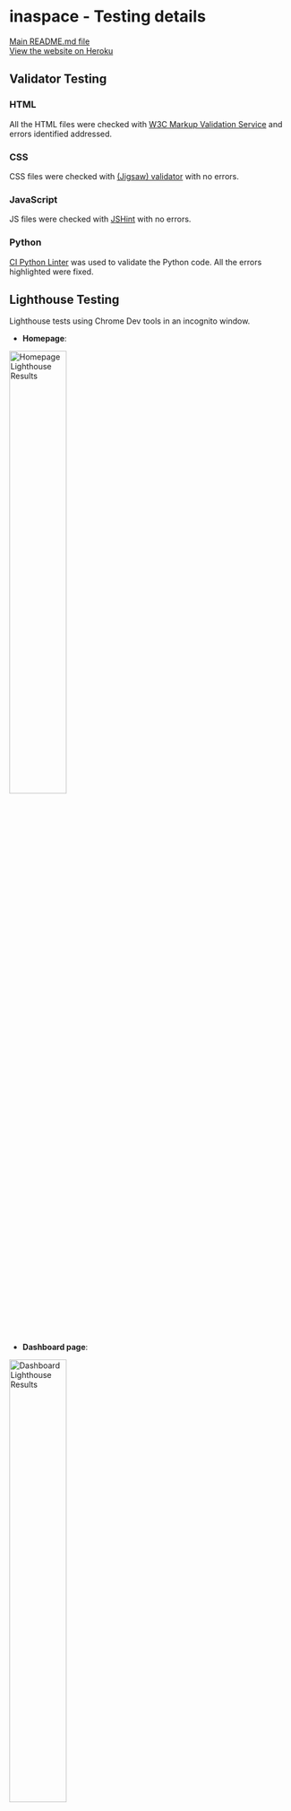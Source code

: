 # inaspace - Testing details

[Main README.md file](README.md) <br>
[View the website on Heroku](https://inaspace-4c7fc427a59a.herokuapp.com/)

## Validator Testing

### HTML
All the HTML files were checked with [W3C Markup Validation Service](https://validator.w3.org/) and errors identified addressed.

### CSS

CSS files were checked with [(Jigsaw) validator](https://jigsaw.w3.org/css-validator/validator.html.en) with no errors.

### JavaScript
JS files were checked with [JSHint](https://jshint.com/) with no errors.


### Python 
[CI Python Linter](https://pep8ci.herokuapp.com/#) was used to validate the Python code. All the errors highlighted were fixed. 

## Lighthouse Testing
Lighthouse tests using Chrome Dev tools in an incognito window.

- **Homepage**:
<p>
	<img src="docs/testing_images/inaspace_lighthouse_home.webp" width="45%" alt="Homepage Lighthouse Results"/>
</p>

- **Dashboard page**:
<p>
	<img src="docs/testing_images/inaspace_lighthouse_dashboard.webp" width="45%" alt="Dashboard Lighthouse Results"/>
</p>

- **Registration Form**:
<p>
	<img src="docs/testing_images/inaspace_lighthouse_registration.webp" width="45%" alt="Registration Form Lighthouse Results"/>
</p>

- **Login Form**:
<p>
	<img src="docs/testing_images/inaspace_lighthouse_signin.webp" width="45%" alt="Signin Lighthouse Results"/>
</p>

- **Logout page**:
<p>
	<img src="docs/testing_images/inaspace_lighthouse_logout.webp" width="45%" alt="Logout Lighthouse Results"/>
</p>

- **Booking Form**:
<p>
	<img src="docs/testing_images/inaspace_lighthouse_bookingform.webp" width="45%" alt="Booking Form Lighthouse Results"/>
</p>

## Manual testing


<h2>Test Cases</h2>

<table>
    <tr>
        <th>Test Case ID</th>
        <th>Test Description</th>
        <th>Preconditions</th>
        <th>Test Steps</th>
        <th>Expected Result</th>
        <th>Status</th>
    </tr>
    <tr>
        <td>TC001</td>
        <td>User Registration</td>
        <td>User must not be logged in</td>
        <td>
            <ol>
                <li>Navigate to registration page</li>
                <li>Fill in user details</li>
                <li>Submit form</li>
				<li>Alerts for any incomplete fields are displayed</li>
            </ol>
        </td>
        <td>User account is created and confirmation message is displayed</td>
        <td>Pass</td>
    </tr>
    <tr>
        <td>TC002</td>
        <td>User Login</td>
        <td>User account must exist</td>
        <td>
            <ol>
                <li>Navigate to login page</li>
                <li>Enter valid credentials</li>
                <li>Submit form</li>
            </ol>
        </td>
        <td>User is redirected to the dashboard</td>
        <td>Pass</td>
    </tr>
    <tr>
        <td>TC003</td>
        <td>Invalid Login</td>
        <td>User account must exist</td>
        <td>
            <ol>
                <li>Navigate to login page</li>
                <li>Enter invalid credentials</li>
                <li>Submit form</li>
            </ol>
        </td>
        <td>Error message is displayed indicating invalid credentials</td>
        <td>Pass</td>
    </tr>
    <tr>
        <td>TC004</td>
        <td>Password Reset</td>
        <td>User must have a registered email</td>
        <td>
            <ol>
                <li>Navigate to password reset page</li>
                <li>Enter registered email</li>
                <li>Submit form</li>
            </ol>
        </td>
        <td>Password reset link is sent to the email</td>
        <td>Pass</td>
    </tr>
    <tr>
        <td>TC005</td>
        <td>Create New Room Booking</td>
        <td>User must be logged in</td>
        <td>
            <ol>
                <li>Navigate to Book a Room page</li>
                <li>Enter Booking details</li>
                <li>Submit Booking</li>
            </ol>
        </td>
        <td>New Booking is created and displayed on Users dashboard</td>
        <td>Pass</td>
    </tr>
    <tr>
        <td>TC006</td>
        <td>Edit an existing Room Booking</td>
        <td>User must be logged in</td>
        <td>
            <ol>
                <li>Navigate to Dashboard page</li>
                <li>Click on edit</li>
                <li>Update details</li>
                <li>Save changes</li>
            </ol>
        </td>
        <td>Existing booking is updated and new version is displayed on Users dashboard</td>
        <td>Pass</td>
    </tr>
    <tr>
        <td>TC007</td>
        <td>Delete an existing Room Booking</td>
        <td>User must be logged in</td>
        <td>
            <ol>
                <li>Navigate to Dashboard page</li>
                <li>Click delete on required record</li>
                <li>Click Delete on confirmation page</li>
            </ol>
        </td>
        <td>Existing booking is deleted and dashboard is updated</td>
        <td>Pass</td>
    </tr>
    <tr>
        <td>TC008</td>
        <td>Logout</td>
        <td>User must be logged in</td>
        <td>
            <ol>
                <li>Click on the logout nav bar link</li>
                <li>Confirm user wants to sign out</li>
            </ol>
        </td>
        <td>User is logged out and redirected to the home page</td>
        <td>Pass</td>
    </tr>
</table>

## Notes
- The calendar functions well. It is not possible for users to book rooms on 29th February if not a leap year, for example.
- It is possible for a user to book multiple rooms at the same time - I have left this feature in as it could be useful by an admin to book multiple rooms for colleagues/students etc. 

## Automated testing
The functionalities tested can be seen in:
 - home/test_views.py
 - bookings/test_forms.py
 - bookings/test_views.py

All tests pass.

## Browser and OS Compatibility
Browsers that have been tested:
- Chrome
- Firefox
- Safari
- Edge

Operating Systems
- MacOS Sonoma
- Windows 10
- iOS
- Android

## Responsiveness 
The website's responsiveness has been tested using Google Chrome Developer Tools. To ensure compatibility across different devices, various screen resolutions were simulated.

The website displays responsively across a wide range of devices and screen sizes.
